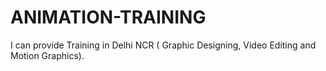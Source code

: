 # ANIMATION-TRAINING
I can provide Training in Delhi NCR ( Graphic Designing, Video Editing and Motion Graphics).
